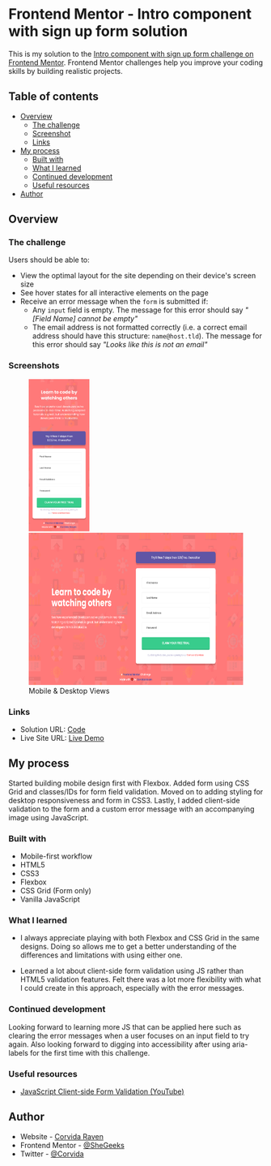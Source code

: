 # Frontend Mentor - Intro component with sign up form solution

This is my solution to the [Intro component with sign up form challenge on Frontend Mentor](https://www.frontendmentor.io/challenges/intro-component-with-signup-form-5cf91bd49edda32581d28fd1). Frontend Mentor challenges help you improve your coding skills by building realistic projects. 

## Table of contents

- [Overview](#overview)
  - [The challenge](#the-challenge)
  - [Screenshot](#screenshot)
  - [Links](#links)
- [My process](#my-process)
  - [Built with](#built-with)
  - [What I learned](#what-i-learned)
  - [Continued development](#continued-development)
  - [Useful resources](#useful-resources)
- [Author](#author)

## Overview

### The challenge

Users should be able to:

- View the optimal layout for the site depending on their device's screen size
- See hover states for all interactive elements on the page
- Receive an error message when the `form` is submitted if:
  - Any `input` field is empty. The message for this error should say *"[Field Name] cannot be empty"*
  - The email address is not formatted correctly (i.e. a correct email address should have this structure: `name@host.tld`). The message for this error should say *"Looks like this is not an email"*

### Screenshots
<figure>
<img src="Corvida-Raven-FEM-SignupForm(Mobile).png" height="300"> <img src="Corvida-Raven-FEM-SignupForm(Desktop).png" height="300">
<figcaption> Mobile & Desktop Views</figcaption>
</figure>


### Links

- Solution URL: [Code](https://github.com/SheGeeks/Frontend-Mentor-Projects/tree/Frontend-Mentor-Projects/Signup%20Form)
- Live Site URL: [Live Demo](https://shegeeks.github.io/Frontend-Mentor-Projects/Signup%20Form/)

## My process
Started building mobile design first with Flexbox. Added form using CSS Grid and classes/IDs for form field validation. Moved on to adding styling for desktop responsiveness and form in CSS3. Lastly, I added client-side validation to the form and a custom error message with an accompanying image using JavaScript.

### Built with

- Mobile-first workflow
- HTML5
- CSS3
- Flexbox
- CSS Grid (Form only)
- Vanilla JavaScript

### What I learned

- I always appreciate playing with both Flexbox and CSS Grid in the same designs. Doing so allows me to get a better understanding of the differences and limitations with using either one.

- Learned a lot about client-side form validation using JS rather than HTML5 validation features. Felt there was a lot more flexibility with what I could create in this approach, especially with the error messages.

### Continued development

Looking forward to learning more JS that can be applied here such as clearing the error messages when a user focuses on an input field to try again. Also looking forward to digging into accessibility after using aria-labels for the first time with this challenge. 

### Useful resources

- [JavaScript Client-side Form Validation (YouTube)](https://www.youtube.com/watch?v=rsd4FNGTRBw)

## Author

- Website - [Corvida Raven](https://shegeeks.net)
- Frontend Mentor - [@SheGeeks](https://www.frontendmentor.io/profile/shegeeks)
- Twitter - [@Corvida](https://www.twitter.com/corvida)
